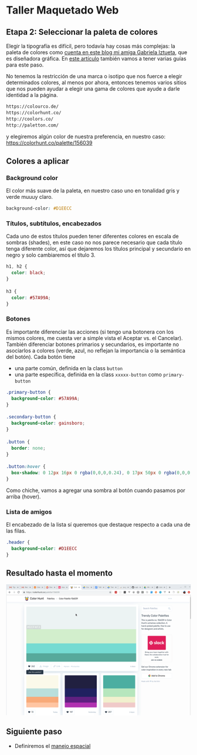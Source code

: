 # Taller Maquetado Web

## Etapa 2: Seleccionar la paleta de colores

Elegir la tipografía es difícil, pero todavía hay cosas más complejas: la paleta de colores como [cuenta en este blog mi amiga Gabriela Iztueta](https://blog.10pines.com/2016/07/11/a-little-bit-of-color/), que es diseñadora gráfica. En [este artículo](https://www.invisionapp.com/inside-design/quick-guide-color-palette/) también vamos a tener varias guías para este paso.

No tenemos la restricción de una marca o isotipo que nos fuerce a elegir determinados colores, al menos por ahora, entonces tenemos varios sitios que nos pueden ayudar a elegir una gama de colores que ayude a darle identidad a la página.

```html
https://colourco.de/
https://colorhunt.co/
http://coolors.co/
http://paletton.com/
```

y elegiremos algún color de nuestra preferencia, en nuestro caso: https://colorhunt.co/palette/156039

## Colores a aplicar

### Background color

El color más suave de la paleta, en nuestro caso uno en tonalidad gris y verde muuuy claro.

```css
background-color: #D1EECC
```

### Títulos, subtítulos, encabezados

Cada uno de estos títulos pueden tener diferentes colores en escala de sombras (shades), en este caso no nos parece necesario que cada título tenga diferente color, así que dejaremos los títulos principal y secundario en negro y solo cambiaremos el título 3.

```css
h1, h2 {
  color: black;
}

h3 {
  color: #57A99A;
}
```

### Botones

Es importante diferenciar las acciones (si tengo una botonera con los mismos colores, me cuesta ver a simple vista el Aceptar vs. el Cancelar). También diferenciar botones primarios y secundarios, es importante no asociarlos a colores (verde, azul, no reflejan la importancia o la semántica del botón). Cada botón tiene

- una parte común, definida en la class `button`
- una parte específica, definida en la class `xxxxx-button` como `primary-button`

```css
.primary-button {
  background-color: #57A99A;
}

.secondary-button {
  background-color: gainsboro;
}

.button {
  border: none;
}

.button:hover {
  box-shadow: 0 12px 16px 0 rgba(0,0,0,0.24), 0 17px 50px 0 rgba(0,0,0,0.19);
}
```

Como chiche, vamos a agregar una sombra al botón cuando pasamos por arriba (hover).

### Lista de amigos

El encabezado de la lista sí queremos que destaque respecto a cada una de las filas.

```css
.header {
  background-color: #D1EECC
}
```

## Resultado hasta el momento

![result](extra/result.gif)

## Siguiente paso

- Definiremos el [manejo espacial](https://github.com/uqbar-project/eg-amigos-web/tree/taller-03)